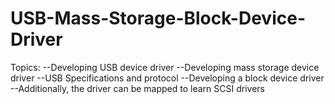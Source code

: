 # USB-Mass-Storage-Block-Device-Driver
Topics: --Developing USB device driver --Developing mass storage device driver --USB Specifications and protocol --Developing a block device driver --Additionally, the driver can be mapped to learn SCSI drivers
